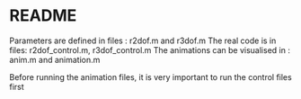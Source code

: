 # README

Parameters are defined in files : r2dof.m and r3dof.m
The real code is in files: r2dof_control.m, r3dof_control.m
The animations can be visualised in : anim.m and animation.m

 Before running the animation files, it is very important to run the control files first 

